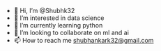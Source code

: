 - 👋 Hi, I’m @Shubhk32
- 👀 I’m interested in data science
- 🌱 I’m currently learning python
- 💞️ I’m looking to collaborate on ml and ai
- 📫 How to reach me shubhankark32@gmail.com

<!---
Shubhk32/Shubhk32 is a ✨ special ✨ repository because its `README.md` (this file) appears on your GitHub profile.
You can click the Preview link to take a look at your changes.
--->
